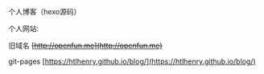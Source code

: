 个人博客（hexo源码）

个人网站:

旧域名 <del>[http://openfun.me](http://openfun.me)<del>

git-pages [https://htlhenry.github.io/blog/](https://htlhenry.github.io/blog/)

